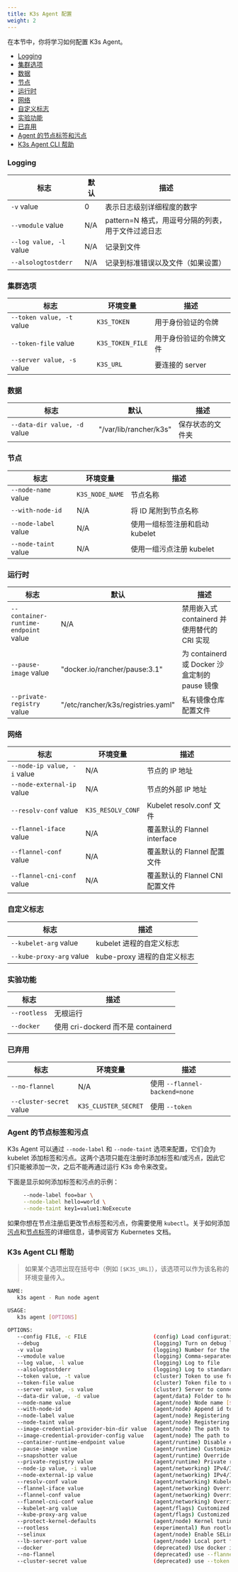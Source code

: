 ```yaml
---
title: K3s Agent 配置
weight: 2
---
```


在本节中，你将学习如何配置 K3s Agent。

- [Logging](#logging)
- [集群选项](#集群选项)
- [数据](#数据)
- [节点](#节点)
- [运行时](#运行时)
- [网络](#网络)
- [自定义标志](#自定义标志)
- [实验功能](#实验功能)
- [已弃用](#已弃用)
- [Agent 的节点标签和污点](#agent-的节点标签和污点)
- [K3s Agent CLI 帮助](#k3s-agent-cli-帮助)

### Logging

| 标志 | 默认 | 描述 |
| ----------------------- | ------- | -------------------------------------------------------------------- |
| `-v` value | 0 | 表示日志级别详细程度的数字 |
| `--vmodule` value | N/A | pattern=N 格式，用逗号分隔的列表，用于文件过滤日志 |
| `--log value, -l` value | N/A | 记录到文件 |
| `--alsologtostderr` | N/A | 记录到标准错误以及文件（如果设置） |

### 集群选项

| 标志 | 环境变量 | 描述 |
| -------------------------- | -------------------- | ------------------------------------ |
| `--token value, -t` value | `K3S_TOKEN` | 用于身份验证的令牌 |
| `--token-file` value | `K3S_TOKEN_FILE` | 用于身份验证的令牌文件 |
| `--server value, -s` value | `K3S_URL` | 要连接的 server |

### 数据

| 标志 | 默认 | 描述 |
| ---------------------------- | ---------------------- | -------------------- |
| `--data-dir value, -d` value | "/var/lib/rancher/k3s" | 保存状态的文件夹 |

### 节点

| 标志 | 环境变量 | 描述 |
| -------------------- | -------------------- | --------------------------------------------------- |
| `--node-name` value | `K3S_NODE_NAME` | 节点名称 |
| `--with-node-id` | N/A | 将 ID 尾附到节点名称 |
| `--node-label` value | N/A | 使用一组标签注册和启动 kubelet |
| `--node-taint` value | N/A | 使用一组污点注册 kubelet |

### 运行时

| 标志 | 默认 | 描述 |
| ------------------------------------ | ---------------------------------- | ------------------------------------------------------------------ |
| `--container-runtime-endpoint` value | N/A | 禁用嵌入式 containerd 并使用替代的 CRI 实现 |
| `--pause-image` value | "docker.io/rancher/pause:3.1" | 为 containerd 或 Docker 沙盒定制的 pause 镜像 |
| `--private-registry` value | "/etc/rancher/k3s/registries.yaml" | 私有镜像仓库配置文件 |

### 网络

| 标志 | 环境变量 | 描述 |
| --------------------------- | -------------------- | ----------------------------------------- |
| `--node-ip value, -i` value | N/A | 节点的 IP 地址 |
| `--node-external-ip` value | N/A | 节点的外部 IP 地址 |
| `--resolv-conf` value | `K3S_RESOLV_CONF` | Kubelet resolv.conf 文件 |
| `--flannel-iface` value | N/A | 覆盖默认的 Flannel interface |
| `--flannel-conf` value | N/A | 覆盖默认的 Flannel 配置文件 |
| `--flannel-cni-conf` value | N/A | 覆盖默认的 Flannel CNI 配置文件 |

### 自定义标志

| 标志 | 描述 |
| ------------------------ | -------------------------------------- |
| `--kubelet-arg` value | kubelet 进程的自定义标志 |
| `--kube-proxy-arg` value | kube-proxy 进程的自定义标志 |

### 实验功能

| 标志 | 描述 |
| ------------ | ------------------------------------- |
| `--rootless` | 无根运行 |
| `--docker` | 使用 cri-dockerd 而不是 containerd |

### 已弃用

| 标志 | 环境变量 | 描述 |
| ------------------------ | -------------------- | ---------------------------- |
| `--no-flannel` | N/A | 使用 `--flannel-backend=none` |
| `--cluster-secret` value | `K3S_CLUSTER_SECRET` | 使用 `--token` |

### Agent 的节点标签和污点

K3s Agent 可以通过 `--node-label` 和 `--node-taint` 选项来配置，它们会为 kubelet 添加标签和污点。这两个选项只能在注册时添加标签和/或污点，因此它们只能被添加一次，之后不能再通过运行 K3s 命令来改变。

下面是显示如何添加标签和污点的示例：

```bash
     --node-label foo=bar \
     --node-label hello=world \
     --node-taint key1=value1:NoExecute
```

如果你想在节点注册后更改节点标签和污点，你需要使用 `kubectl`。关于如何添加[污点](https://kubernetes.io/docs/concepts/configuration/taint-and-toleration/)和[节点标签](https://kubernetes.io/docs/tasks/configure-pod-container/assign-pods-nodes/#add-a-label-to-a-node)的详细信息，请参阅官方 Kubernetes 文档。

### K3s Agent CLI 帮助

> 如果某个选项出现在括号中（例如 `[$K3S_URL]`），该选项可以作为该名称的环境变量传入。

```bash
NAME:
   k3s agent - Run node agent

USAGE:
   k3s agent [OPTIONS]

OPTIONS:
   --config FILE, -c FILE                     (config) Load configuration from FILE (default: "/etc/rancher/k3s/config.yaml") [$K3S_CONFIG_FILE]
   --debug                                    (logging) Turn on debug logs [$K3S_DEBUG]
   -v value                                   (logging) Number for the log level verbosity (default: 0)
   --vmodule value                            (logging) Comma-separated list of pattern=N settings for file-filtered logging
   --log value, -l value                      (logging) Log to file
   --alsologtostderr                          (logging) Log to standard error as well as file (if set)
   --token value, -t value                    (cluster) Token to use for authentication [$K3S_TOKEN]
   --token-file value                         (cluster) Token file to use for authentication [$K3S_TOKEN_FILE]
   --server value, -s value                   (cluster) Server to connect to [$K3S_URL]
   --data-dir value, -d value                 (agent/data) Folder to hold state (default: "/var/lib/rancher/k3s")
   --node-name value                          (agent/node) Node name [$K3S_NODE_NAME]
   --with-node-id                             (agent/node) Append id to node name
   --node-label value                         (agent/node) Registering and starting kubelet with set of labels
   --node-taint value                         (agent/node) Registering kubelet with set of taints
   --image-credential-provider-bin-dir value  (agent/node) The path to the directory where credential provider plugin binaries are located (default: "/var/lib/rancher/credentialprovider/bin")
   --image-credential-provider-config value   (agent/node) The path to the credential provider plugin config file (default: "/var/lib/rancher/credentialprovider/config.yaml")
   --container-runtime-endpoint value         (agent/runtime) Disable embedded containerd and use alternative CRI implementation
   --pause-image value                        (agent/runtime) Customized pause image for containerd or docker sandbox (default: "rancher/mirrored-pause:3.6")
   --snapshotter value                        (agent/runtime) Override default containerd snapshotter (default: "overlayfs")
   --private-registry value                   (agent/runtime) Private registry configuration file (default: "/etc/rancher/k3s/registries.yaml")
   --node-ip value, -i value                  (agent/networking) IPv4/IPv6 addresses to advertise for node
   --node-external-ip value                   (agent/networking) IPv4/IPv6 external IP addresses to advertise for node
   --resolv-conf value                        (agent/networking) Kubelet resolv.conf file [$K3S_RESOLV_CONF]
   --flannel-iface value                      (agent/networking) Override default flannel interface
   --flannel-conf value                       (agent/networking) Override default flannel config file
   --flannel-cni-conf value                   (agent/networking) Override default flannel cni config file
   --kubelet-arg value                        (agent/flags) Customized flag for kubelet process
   --kube-proxy-arg value                     (agent/flags) Customized flag for kube-proxy process
   --protect-kernel-defaults                  (agent/node) Kernel tuning behavior. If set, error if kernel tunables are different than kubelet defaults.
   --rootless                                 (experimental) Run rootless
   --selinux                                  (agent/node) Enable SELinux in containerd [$K3S_SELINUX]
   --lb-server-port value                     (agent/node) Local port for supervisor client load-balancer. 如果 supervisor 和 apiserver 没有位于同一位置，则比该端口小 1 的端口也将用于 apiserver 客户端负载均衡器(default: 6444) [$K3S_LB_SERVER_PORT]
   --docker                                   (deprecated) Use docker instead of containerd
   --no-flannel                               (deprecated) use --flannel-backend=none
   --cluster-secret value                     (deprecated) use --token [$K3S_CLUSTER_SECRET]
```
